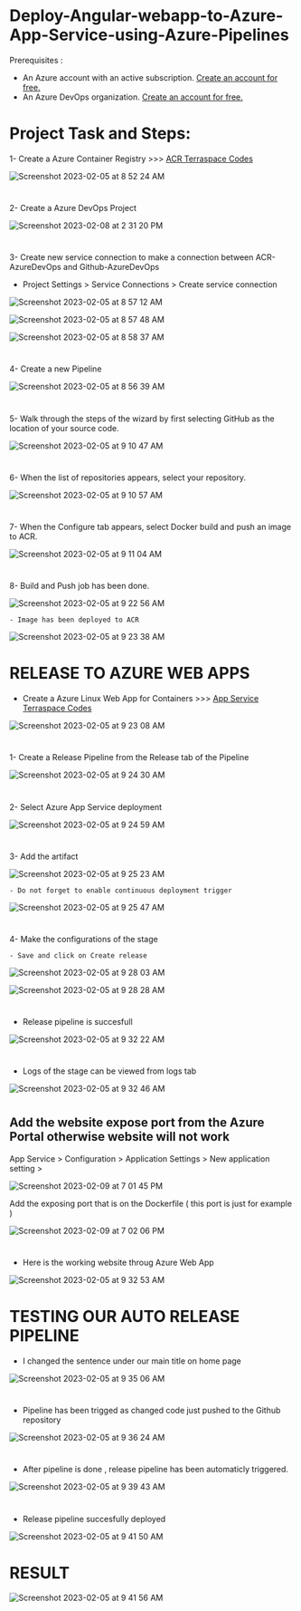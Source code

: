 # Deploy-Angular-webapp-to-Azure-App-Service-using-Azure-Pipelines

Prerequisites :
- An Azure account with an active subscription. <a href="https://azure.microsoft.com/en-us/free/?WT.mc_id=A261C142F" target="_blank">Create an account for free.</a> 
- An Azure DevOps organization. <a href="https://learn.microsoft.com/en-us/azure/devops/pipelines/get-started/pipelines-sign-up?view=azure-devops" target="_blank">Create an account for free.</a> 

# Project Task and Steps:
1- Create a Azure Container Registry >>> <a href="https://github.com/hkaanturgut/azure-devops-apps/tree/main/terraspace%20codes/app/stacks/acr" target="_blank">ACR Terraspace Codes</a> 

![Screenshot 2023-02-05 at 8 52 24 AM](https://user-images.githubusercontent.com/113396342/217688610-006dc446-8ecf-4a3d-b15f-f154b2cf40b5.png)

#

2- Create a Azure DevOps Project 

![Screenshot 2023-02-08 at 2 31 20 PM](https://user-images.githubusercontent.com/113396342/217632564-f86fd45d-71dd-4d84-be47-1daae752e659.png)
#

3- Create new service connection to make a connection between ACR-AzureDevOps and Github-AzureDevOps
   
   - Project Settings > Service Connections > Create service connection 

![Screenshot 2023-02-05 at 8 57 12 AM](https://user-images.githubusercontent.com/113396342/217633014-62678a4b-86c4-440c-a497-0c29e4289f29.png)

![Screenshot 2023-02-05 at 8 57 48 AM](https://user-images.githubusercontent.com/113396342/217633694-1400bf3b-9124-4843-8fd6-9a289aa5bbe7.png)

![Screenshot 2023-02-05 at 8 58 37 AM](https://user-images.githubusercontent.com/113396342/217633906-991d0dc1-4bd3-4c3b-8d25-0ad1460d7c16.png)

#

4- Create a new Pipeline 

![Screenshot 2023-02-05 at 8 56 39 AM](https://user-images.githubusercontent.com/113396342/217632782-b58144bd-7164-4054-97f5-fe6e953e0756.png)
#

5-  Walk through the steps of the wizard by first selecting GitHub as the location of your source code. 

![Screenshot 2023-02-05 at 9 10 47 AM](https://user-images.githubusercontent.com/113396342/217638839-0d15cdc5-4775-4c7e-bab2-59274c42692f.png)
#
6- When the list of repositories appears, select your repository. 

![Screenshot 2023-02-05 at 9 10 57 AM](https://user-images.githubusercontent.com/113396342/217639058-7971399c-4d8d-4b30-9c21-d935837f5dc8.png)
#

7- When the Configure tab appears, select Docker build and push an image to ACR.

![Screenshot 2023-02-05 at 9 11 04 AM](https://user-images.githubusercontent.com/113396342/217639369-3de7ef44-3c35-4ebb-a93b-be832263e750.png)
#

8- Build and Push job has been done.

![Screenshot 2023-02-05 at 9 22 56 AM](https://user-images.githubusercontent.com/113396342/217639635-1b75cd55-36c8-4b94-910c-6d6fa7c21ac2.png)

    - Image has been deployed to ACR

![Screenshot 2023-02-05 at 9 23 38 AM](https://user-images.githubusercontent.com/113396342/217639788-e040ab94-5a69-409d-804d-fb87388d33ba.png)
#

# RELEASE TO AZURE WEB APPS

- Create a Azure Linux Web App for Containers >>> <a href="https://github.com/hkaanturgut/azure-devops-apps/tree/main/terraspace%20codes/app/stacks/angular-app_linux_webapp" target="_blank">App Service Terraspace Codes</a> 

![Screenshot 2023-02-05 at 9 23 08 AM](https://user-images.githubusercontent.com/113396342/217700929-adb3b2b3-830d-4b43-917e-166b305c1367.png)
#

1- Create a Release Pipeline from the Release tab of the Pipeline

![Screenshot 2023-02-05 at 9 24 30 AM](https://user-images.githubusercontent.com/113396342/217688921-9083a95c-2e43-4288-8e13-d4ae9866583d.png)
#

2- Select Azure App Service deployment

![Screenshot 2023-02-05 at 9 24 59 AM](https://user-images.githubusercontent.com/113396342/217689291-709b0b52-0965-41c0-ac6c-86b159c9e55b.png)
#

3- Add the artifact 

![Screenshot 2023-02-05 at 9 25 23 AM](https://user-images.githubusercontent.com/113396342/217689347-8de010ed-1a8e-4421-b793-31105be835c7.png)

    - Do not forget to enable continuous deployment trigger
    
![Screenshot 2023-02-05 at 9 25 47 AM](https://user-images.githubusercontent.com/113396342/217689586-f4efccc5-27da-4f75-8984-acd315764d98.png)  
#

4- Make the configurations of the stage 
   
    - Save and click on Create release
    
![Screenshot 2023-02-05 at 9 28 03 AM](https://user-images.githubusercontent.com/113396342/217701323-af893b0c-e984-4988-a29e-3c6f4df99936.png)


![Screenshot 2023-02-05 at 9 28 28 AM](https://user-images.githubusercontent.com/113396342/217693477-c924c69f-3152-43ac-8562-1cfd4a5d6be0.png)
#

- Release pipeline is succesfull

![Screenshot 2023-02-05 at 9 32 22 AM](https://user-images.githubusercontent.com/113396342/217693646-333fa57a-f9e0-435f-9837-b93ec8a881f5.png)
#

- Logs of the stage can be viewed from logs tab

![Screenshot 2023-02-05 at 9 32 46 AM](https://user-images.githubusercontent.com/113396342/217693883-537d486f-0fe2-4d8e-8b02-95b6ca3c4ed4.png)
#

## Add the website expose port from the Azure Portal otherwise website will not work
   
   App Service > Configuration > Application Settings > New application setting > 
   
   ![Screenshot 2023-02-09 at 7 01 45 PM](https://user-images.githubusercontent.com/113396342/218096900-4851e758-d2a7-4c03-a361-480c5a02e254.png)

   Add the exposing port that is on the Dockerfile ( this port is just for example )
   
   ![Screenshot 2023-02-09 at 7 02 06 PM](https://user-images.githubusercontent.com/113396342/218097051-68ad3708-9d14-49b8-8815-70d20ec1cd76.png)
#

- Here is the working website throug Azure Web App

![Screenshot 2023-02-05 at 9 32 53 AM](https://user-images.githubusercontent.com/113396342/217694126-a94e0bea-20ef-4e11-ada5-2cc9de4f1258.png)
#

# TESTING OUR AUTO RELEASE PIPELINE

- I changed the sentence under our main title on home page

![Screenshot 2023-02-05 at 9 35 06 AM](https://user-images.githubusercontent.com/113396342/217694936-170470c5-b8b7-4761-a0f6-7b55906d5955.png)
#

- Pipeline has been trigged as changed code just pushed to the Github repository

![Screenshot 2023-02-05 at 9 36 24 AM](https://user-images.githubusercontent.com/113396342/217695165-9433d686-0f2e-49a3-8387-d23c2e8a1959.png)
#

- After pipeline is done , release pipeline has been automaticly triggered.

![Screenshot 2023-02-05 at 9 39 43 AM](https://user-images.githubusercontent.com/113396342/217695310-4fed7700-b67d-4255-bc87-2c3f9e27a32b.png)
#

- Release pipeline succesfully deployed

![Screenshot 2023-02-05 at 9 41 50 AM](https://user-images.githubusercontent.com/113396342/217695400-5b85174a-bccc-4cfd-92eb-b3e512b76e7e.png)
#

# RESULT

![Screenshot 2023-02-05 at 9 41 56 AM](https://user-images.githubusercontent.com/113396342/217695655-0f6ddf58-bb56-4ca4-9854-8f38de801981.png)
